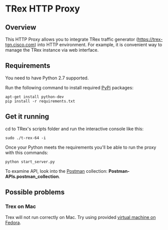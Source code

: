 # TRex HTTP Proxy
## Overview
This HTTP Proxy allows you to integrate TRex traffic generator (https://trex-tgn.cisco.com) into HTTP environment. For example, it is convenient way to manage the TRex instance via web interface.

## Requirements
You need to have Python 2.7 supported.

Run the following command to install required [PyPi](https://pypi.python.org/pypi) packages:

```
apt-get install python-dev
pip install -r requirements.txt
```

## Get it running

cd to TRex's scripts folder and run the interactive console like this:

```
sudo ./t-rex-64 -i
```

Once your Python meets the requirements you'll be able to run the proxy with this commands:
 
```
python start_server.py
```

To examine API, look into the [Postman](https://www.getpostman.com) collection: **Postman-APIs.postman_collection**.

## Possible problems
### Trex on Mac
Trex will not run correctly on Mac. Try using provided [virtual machine on Fedora](https://trex-tgn.cisco.com/trex/doc/trex_vm_manual.html).


